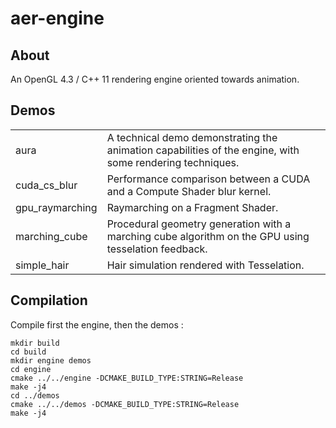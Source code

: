 aer-engine
================

About
---------------------------------

An OpenGL 4.3 / C++ 11 rendering engine oriented towards animation.


Demos
---------------------------------
<table>
    <tr>
        <td>aura</td>
        <td>A technical demo demonstrating the animation capabilities of the engine, with some rendering techniques.</td>
    </tr>
    <tr>
        <td>cuda_cs_blur</td>
        <td>Performance comparison between a CUDA and a Compute Shader blur kernel.</td>
    </tr>
    <tr>
        <td>gpu_raymarching</td>
        <td>Raymarching on a Fragment Shader.</td>
    </tr>
    <tr>
        <td>marching_cube</td>
        <td>  Procedural geometry generation with a marching cube algorithm on the GPU using
  tesselation feedback.</td>
    </tr>
    <tr>
        <td>simple_hair</td>
        <td>  Hair simulation rendered with Tesselation.</td>
    </tr>
</table>

Compilation
---------------------------------

Compile first the engine, then the demos :
```
mkdir build
cd build
mkdir engine demos
cd engine
cmake ../../engine -DCMAKE_BUILD_TYPE:STRING=Release
make -j4
cd ../demos
cmake ../../demos -DCMAKE_BUILD_TYPE:STRING=Release
make -j4
```



